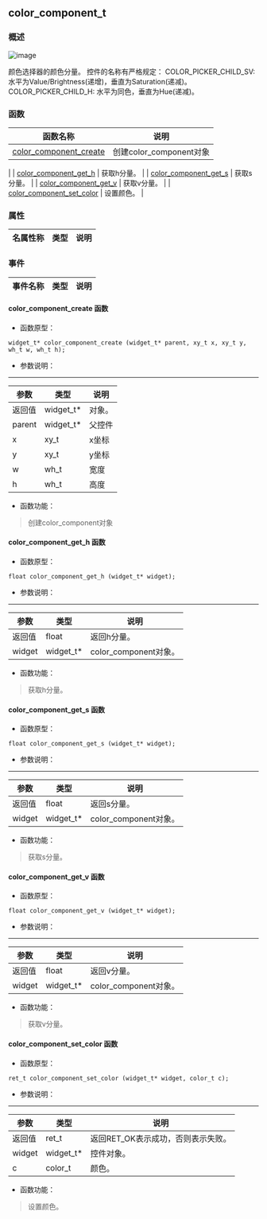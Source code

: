 ## color\_component\_t
### 概述
![image](images/color_component_t_0.png)

 颜色选择器的颜色分量。
 控件的名称有严格规定：
 COLOR_PICKER_CHILD_SV: 水平为Value/Brightness(递增)，垂直为Saturation(递减)。
 COLOR_PICKER_CHILD_H: 水平为同色，垂直为Hue(递减)。
### 函数
<p id="color_component_t_methods">

| 函数名称 | 说明 | 
| -------- | ------------ | 
| <a href="#color_component_t_color_component_create">color\_component\_create</a> |  创建color_component对象 |
| <a href="#color_component_t_color_component_get_h">color\_component\_get\_h</a> |  获取h分量。 |
| <a href="#color_component_t_color_component_get_s">color\_component\_get\_s</a> |  获取s分量。 |
| <a href="#color_component_t_color_component_get_v">color\_component\_get\_v</a> |  获取v分量。 |
| <a href="#color_component_t_color_component_set_color">color\_component\_set\_color</a> |  设置颜色。 |
### 属性
<p id="color_component_t_properties">

| 名属性称 | 类型 | 说明 | 
| -------- | ----- | ------------ | 
### 事件
<p id="color_component_t_events">

| 事件名称 | 类型  | 说明 | 
| -------- | ----- | ------- | 
#### color\_component\_create 函数
* 函数原型：

```
widget_t* color_component_create (widget_t* parent, xy_t x, xy_t y, wh_t w, wh_t h);
```

* 参数说明：

-----------------------

| 参数 | 类型 | 说明 |
| -------- | ----- | --------- |
| 返回值 | widget\_t* | 对象。 |
| parent | widget\_t* | 父控件 |
| x | xy\_t | x坐标 |
| y | xy\_t | y坐标 |
| w | wh\_t | 宽度 |
| h | wh\_t | 高度 |
* 函数功能：

> <p id="color_component_t_color_component_create"> 创建color_component对象



#### color\_component\_get\_h 函数
* 函数原型：

```
float color_component_get_h (widget_t* widget);
```

* 参数说明：

-----------------------

| 参数 | 类型 | 说明 |
| -------- | ----- | --------- |
| 返回值 | float | 返回h分量。 |
| widget | widget\_t* | color\_component对象。 |
* 函数功能：

> <p id="color_component_t_color_component_get_h"> 获取h分量。



#### color\_component\_get\_s 函数
* 函数原型：

```
float color_component_get_s (widget_t* widget);
```

* 参数说明：

-----------------------

| 参数 | 类型 | 说明 |
| -------- | ----- | --------- |
| 返回值 | float | 返回s分量。 |
| widget | widget\_t* | color\_component对象。 |
* 函数功能：

> <p id="color_component_t_color_component_get_s"> 获取s分量。



#### color\_component\_get\_v 函数
* 函数原型：

```
float color_component_get_v (widget_t* widget);
```

* 参数说明：

-----------------------

| 参数 | 类型 | 说明 |
| -------- | ----- | --------- |
| 返回值 | float | 返回v分量。 |
| widget | widget\_t* | color\_component对象。 |
* 函数功能：

> <p id="color_component_t_color_component_get_v"> 获取v分量。



#### color\_component\_set\_color 函数
* 函数原型：

```
ret_t color_component_set_color (widget_t* widget, color_t c);
```

* 参数说明：

-----------------------

| 参数 | 类型 | 说明 |
| -------- | ----- | --------- |
| 返回值 | ret\_t | 返回RET\_OK表示成功，否则表示失败。 |
| widget | widget\_t* | 控件对象。 |
| c | color\_t | 颜色。 |
* 函数功能：

> <p id="color_component_t_color_component_set_color"> 设置颜色。



